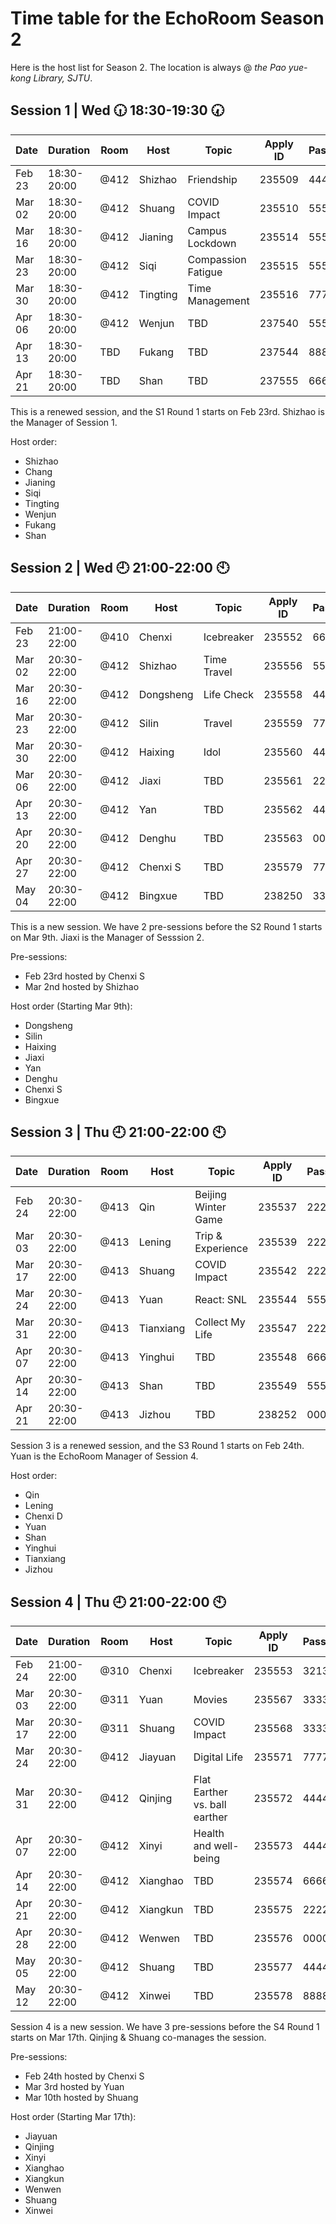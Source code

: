 # Time table for the EchoRoom Season 2

Here is the host list for Season 2. The location is always @ *the Pao yue-kong Library, SJTU*.

## Session 1 | Wed :clock630: 18:30-19:30 :clock730:

| Date     | Duration    | Room | Host     | Topic              | Apply ID | Password |
|----------|-------------|------|----------|--------------------|----------|----------|
| Feb   23 | 18:30-20:00 | @412 | Shizhao  | Friendship         | 235509   | 444444   |
| Mar   02 | 18:30-20:00 | @412 | Shuang   | COVID Impact       | 235510   | 555555   |
| Mar   16 | 18:30-20:00 | @412 | Jianing  | Campus Lockdown    | 235514   | 555555   |
| Mar   23 | 18:30-20:00 | @412 | Siqi     | Compassion Fatigue | 235515   | 555555   |
| Mar   30 | 18:30-20:00 | @412 | Tingting | Time Management    | 235516   | 777777   |
| Apr   06 | 18:30-20:00 | @412 | Wenjun   | TBD                | 237540   | 555555   |
| Apr   13 | 18:30-20:00 | TBD  | Fukang   | TBD                | 237544   | 888888   |
| Apr   21 | 18:30-20:00 | TBD  | Shan     | TBD                | 237555   | 666666   |

This is a renewed session, and the S1 Round 1 starts on Feb 23rd. Shizhao is the Manager of Session 1.

Host order:
* Shizhao
* Chang
* Jianing
* Siqi
* Tingting
* Wenjun
* Fukang
* Shan

## Session 2 | Wed :clock9: 21:00-22:00 :clock10:

| Date    | Duration    | Room | Host      | Topic        | Apply ID | Password |
|---------|-------------|------|-----------|--------------|----------|----------|
| Feb 23  | 21:00-22:00 | @410 | Chenxi    | Icebreaker   |   235552 |   665165 |
| Mar 02  | 20:30-22:00 | @412 | Shizhao   | Time Travel  |   235556 |   553654 |
| Mar 16  | 20:30-22:00 | @412 | Dongsheng | Life Check   |   235558 |   444444 |
| Mar 23  | 20:30-22:00 | @412 | Silin     | Travel       |   235559 |   777777 |
| Mar 30  | 20:30-22:00 | @412 | Haixing   | Idol         |   235560 |   444444 |
| Mar 06  | 20:30-22:00 | @412 | Jiaxi     | TBD          |   235561 |   222222 |
| Apr 13  | 20:30-22:00 | @412 | Yan       | TBD          |   235562 |   444444 |
| Apr 20  | 20:30-22:00 | @412 | Denghu    | TBD          |   235563 |   000000 |
| Apr 27  | 20:30-22:00 | @412 | Chenxi S  | TBD          |   235579 |   777777 |
| May 04  | 20:30-22:00 | @412 | Bingxue   | TBD          |   238250 |   333333 |

This is a new session. We have 2 pre-sessions before the S2 Round 1 starts on Mar 9th. Jiaxi is the Manager of Sesssion 2.

Pre-sessions:
* Feb 23rd hosted by Chenxi S
* Mar 2nd hosted by Shizhao

Host order (Starting Mar 9th):
* Dongsheng
* Silin
* Haixing
* Jiaxi
* Yan
* Denghu
* Chenxi S
* Bingxue

## Session 3 | Thu :clock9: 21:00-22:00 :clock10:

| Date   | Duration    | Room | Host      | Topic               | Apply ID | Password |
|--------|-------------|------|-----------|---------------------|----------|----------|
| Feb 24 | 20:30-22:00 | @413 |    Qin    | Beijing Winter Game | 235537   |   222222 |
| Mar 03 | 20:30-22:00 | @413 |   Lening  | Trip & Experience   | 235539   |   222222 |
| Mar 17 | 20:30-22:00 | @413 |   Shuang  | COVID Impact        | 235542   |   222222 |
| Mar 24 | 20:30-22:00 | @413 |    Yuan   | React: SNL          | 235544   |   555555 |
| Mar 31 | 20:30-22:00 | @413 | Tianxiang | Collect My Life     | 235547   |   222222 |
| Apr 07 | 20:30-22:00 | @413 |   Yinghui | TBD                 | 235548   |   666666 |
| Apr 14 | 20:30-22:00 | @413 |    Shan   | TBD                 | 235549   |   555555 |
| Apr 21 | 20:30-22:00 | @413 |   Jizhou  | TBD                 | 238252   |   000000 |

Session 3 is a renewed session, and the S3 Round 1 starts on Feb 24th. Yuan is the EchoRoom Manager of Session 4.

Host order:
* Qin
* Lening
* Chenxi D
* Yuan
* Shan
* Yinghui
* Tianxiang
* Jizhou

## Session 4 | Thu :clock9: 21:00-22:00 :clock10:

| Date     | Duration    | Room | Host     | Topic        | Apply ID | Password |
|----------|-------------|------|----------|--------------|----------|----------|
| Feb   24 | 21:00-22:00 | @310 | Chenxi   | Icebreaker   |   235553 |   321321 |
| Mar   03 | 20:30-22:00 | @311 | Yuan     | Movies       |   235567 |   333333 |
| Mar   17 | 20:30-22:00 | @311 | Shuang   | COVID Impact |   235568 |   333333 |
| Mar   24 | 20:30-22:00 | @412 | Jiayuan  | Digital Life |   235571 |   777777 |
| Mar   31 | 20:30-22:00 | @412 | Qinjing  | Flat Earther vs. ball earther  |   235572 |   444444 |
| Apr   07 | 20:30-22:00 | @412 | Xinyi    | Health and well-being   |   235573 |   444444 |
| Apr   14 | 20:30-22:00 | @412 | Xianghao | TBD          |   235574 |   666666 |
| Apr   21 | 20:30-22:00 | @412 | Xiangkun | TBD          |   235575 |   222222 |
| Apr   28 | 20:30-22:00 | @412 | Wenwen   | TBD          |   235576 |   000000 |
| May   05 | 20:30-22:00 | @412 | Shuang   | TBD          |   235577 |   444444 |
| May   12 | 20:30-22:00 | @412 | Xinwei   | TBD          |   235578 |   888888 |

Session 4 is a new session. We have 3 pre-sessions before the S4 Round 1 starts on Mar 17th. Qinjing & Shuang co-manages the session.

Pre-sessions:
* Feb 24th hosted by Chenxi S
* Mar 3rd hosted by Yuan
* Mar 10th hosted by Shuang

Host order (Starting Mar 17th):
* Jiayuan
* Qinjing
* Xinyi
* Xianghao
* Xiangkun
* Wenwen
* Shuang
* Xinwei
